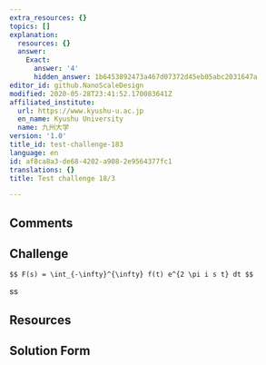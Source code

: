 ```yaml
---
extra_resources: {}
topics: []
explanation:
  resources: {}
  answer:
    Exact:
      answer: '4'
      hidden_answer: 1b6453892473a467d07372d45eb05abc2031647a
editor_id: github.NanoScaleDesign
modified: 2020-05-28T23:41:52.170083641Z
affiliated_institute:
  url: https://www.kyushu-u.ac.jp
  en_name: Kyushu University
  name: 九州大学
version: '1.0'
title_id: test-challenge-183
language: en
id: af8ca8a3-de68-4202-a908-2e9564377fc1
translations: {}
title: Test challenge 18/3

---
```


## Comments



## Challenge

`$$ F(s) = \int_{-\infty}^{\infty} f(t) e^{2 \pi i s t} dt $$`

ss
## Resources



## Solution Form




